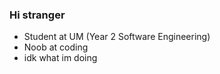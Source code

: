 ### Hi stranger

- Student at UM (Year 2 Software Engineering)
- Noob at coding
- idk what im doing
